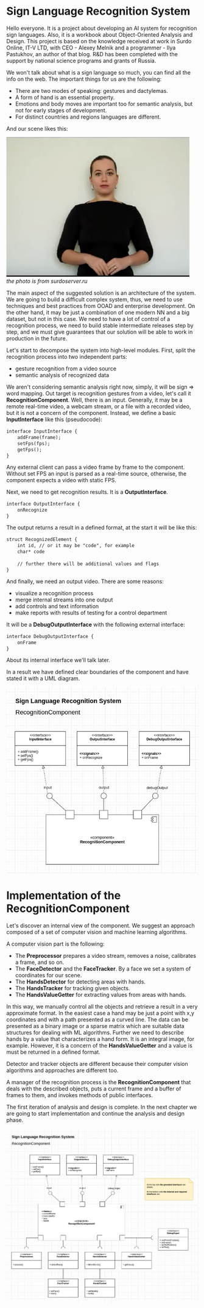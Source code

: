 # Sign Language Recognition System

Hello everyone. It is a project about developing an AI system for recognition sign languages.
Also, it is a workbook about Object-Oriented Analysis and Design.
This project is based on the knowledge received at work in Surdo Online, IT-V LTD, with CEO - Alexey Melnik
and a programmer - Ilya Pastukhov, an author of that blog.
R&D has been completed with the support by national science programs and grants of Russia.

We won't talk about what is a sign language so much, you can find all the info on the web.
The important things for us are the following:
 - There are two modes of speaking: gestures and dactylemas.
 - A form of hand is an essential property.
 - Emotions and body moves are important too for semantic analysis, but not for early stages of development.
 - For distinct countries and regions languages are different.

And our scene likes this:

![a scene image](../images/surdo-scene.png)  
*the photo is from surdoserver.ru*

The main aspect of the suggested solution is an architecture of the system.
We are going to build a difficult complex system, thus, we need to use techniques and best practices
from OOAD and enterprise development. On the other hand, it may be just a combination of one modern NN
and a big dataset, but not in this case. We need to have a lot of control of a recognition process, we need to build stable intermediate releases step by step,
and we must give guarantees that our solution will be able to work in production in the future.

Let's start to decompose the system into high-level modules.
First, split the recognition process into two independent parts:
 - gesture recognition from a video source
 - semantic analysis of recognized data
 
We aren't considering semantic analysis right now, simply, it will be sign => word mapping.
Out target is recognition gestures from a video, let's call it **RecognitionComponent**.
Well, there is an input. Generally, it may be a remote real-time video, a webcam stream, or a file with a recorded video, but it is not a concern of the component.
Instead, we define a basic **InputInterface** like this (pseudocode):

```
interface InputInterface {
    addFrame(frame);
    setFps(fps);
    getFps();
}
```

Any external client can pass a video frame by frame to the component. Without set FPS an input is parsed as a real-time source,
otherwise, the component expects a video with static FPS.

Next, we need to get recognition results. It is a **OutputInterface**.
```
interface OutputInterface {
    onRecognize
}
```

The output returns a result in a defined format, at the start it will be like this:
```
struct RecognizedElement {
    int id, // or it may be "code", for example
    char* code
    
    // further there will be additional values and flags
}
```

And finally, we need an output video. There are some reasons:
- visualize a recognition process
- merge internal streams into one output
- add controls and text information
- make reports with results of testing for a control department

It will be a **DebugOutputInterface** with the following external interface:
```
interface DebugOutputInterface {
    onFrame
}
```
About its internal interface we'll talk later.

In a result we have defined clear boundaries of the component and have stated it with a UML diagram.

[![a UML component diagram](../diagrams/RecognitionComponent.1.drawio.png)](../diagrams/RecognitionComponent.1.drawio.png)


# Implementation of the RecognitionComponent

Let's discover an internal view of the component. We suggest an approach composed of a set of computer vision
and machine learning algorithms.

A computer vision part is the following:
 - The **Preprocessor** prepares a video stream, removes a noise, calibrates a frame, and so on.
 - The **FaceDetector** and the **FaceTracker**. By a face we set a system of coordinates for our scene.
 - The **HandsDetector** for detecting areas with hands.
 - The **HandsTracker** for tracking given objects.
 - The **HandsValueGetter** for extracting values from areas with hands.

In this way, we manually control all the objects and retrieve a result in a very approximate format.
In the easiest case a hand may be just a point with x,y coordinates and with a path presented as a curved line.
The data can be presented as a binary image or a sparse matrix which are suitable data structures for dealing with ML algorithms.
Further we need to describe hands by a value that characterizes a hand form. It is an integral image, for example.
However, it is a concern of the **HandsValueGetter** and a value is must be returned in a defined format.

Detector and tracker objects are different because their computer vision algorithms and approaches are different too.

A manager of the recognition process is the **RecognitionComponent** that deals with the described objects, puts a current frame and a buffer of frames to them, and invokes
methods of public interfaces.

The first iteration of analysis and design is complete. In the next chapter we are going to start implementation and continue the analysis and design phase.

[![a UML component diagram](../diagrams/RecognitionComponent.2.drawio.png)](../diagrams/RecognitionComponent.2.drawio.png)

